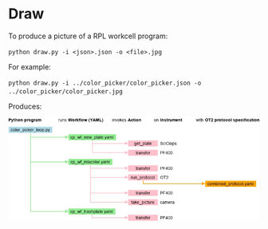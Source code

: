 # Draw 

To produce a picture of a RPL workcell program:

`python draw.py -i <json>.json -o <file>.jpg`

For example:

`python draw.py -i ../color_picker/color_picker.json -o ../color_picker/color_picker.jpg`

Produces:

![Color-picker application, as draw by draw.py.](../color_picker/color_picker.jpg)
  
